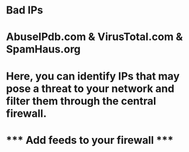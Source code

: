 # Bad IPs 
# AbuseIPdb.com & VirusTotal.com & SpamHaus.org
# Here, you can identify IPs that may pose a threat to your network and filter them through the central firewall.
# *** Add feeds to your firewall *** 
